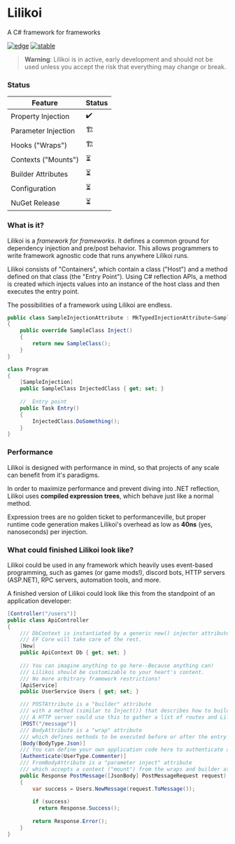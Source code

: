 # Lilikoi
A C# framework for frameworks

[![edge](https://github.com/Mooshua/Lilikoi/actions/workflows/tests.yml/badge.svg?branch=edge)](https://github.com/Mooshua/Lilikoi/actions/workflows/tests.yml)
[![stable](https://github.com/Mooshua/Lilikoi/actions/workflows/tests.yml/badge.svg?branch=stable)](https://github.com/Mooshua/Lilikoi/actions/workflows/tests.yml)

> **Warning**: Lilikoi is in active, early development and should not be used unless you accept the risk that everything may change or break.

### Status

| Feature | Status |
| ------- | ------ |
| Property Injection | ✔️ |
| Parameter Injection | 🏗️ |
| Hooks ("Wraps") | 🏗️ |
| Contexts ("Mounts") | ⏳ |
| Builder Attributes | ⏳ |
| Configuration | ⏳ |
| NuGet Release | ⏳ |

### What is it?

Lilikoi is a *framework for frameworks*. 
It defines a common ground for dependency injection and pre/post behavior.
This allows programmers to write framework agnostic code that runs anywhere Lilikoi runs.

Lilikoi consists of "Containers", which contain a class ("Host") and a method defined on that class (the "Entry Point").
Using C# reflection APIs, a method is created which injects values into an instance of the host class and then executes the entry point.

The possibilities of a framework using Lilikoi are endless. 

```cs
public class SampleInjectionAttribute : MkTypedInjectionAttribute<SampleClass>
{
	public override SampleClass Inject()
	{
		return new SampleClass();
	}
}
```
```cs
class Program
{
    [SampleInjection]
    public SampleClass InjectedClass { get; set; }
  
    //  Entry point
    public Task Entry()
    {
        InjectedClass.DoSomething();
    }
}
```

### Performance

Lilikoi is designed with performance in mind, so that projects of any scale can benefit from it's paradigms.

In order to maximize performance and prevent diving into .NET reflection, Lilikoi uses **compiled expression trees**,
which behave just like a normal method.

Expression trees are no golden ticket to performanceville, 
but proper runtime code generation makes Lilikoi's overhead as low as **40ns** 
(yes, nanoseconds) per injection.

### What could finished Lilikoi look like?

Lilikoi could be used in any framework which heavily uses event-based programming,
such as games (or game mods!), discord bots, HTTP servers (ASP.NET), 
RPC servers, automation tools, and more. 

A finished version of Lilikoi could look like this from the standpoint of an application developer:

```cs
[Controller("/users")]
public class ApiController
{
    /// DbContext is instantiated by a generic new() injector attribute
    /// EF Core will take care of the rest.
    [New]
    public ApiContext Db { get; set; }
    
    /// You can imagine anything to go here--Because anything can!
    /// Lilikoi should be customizable to your heart's content.
    /// No more arbitrary framework restrictions!
    [ApiService]
    public UserService Users { get; set; }

    /// POSTAttribute is a "builder" attribute
    /// with a method (similar to Inject()) that describes how to build the container to Lilikoi.
    /// A HTTP server could use this to gather a list of routes and Lilikoi containers associated with them!
    [POST("/message")]
    /// BodyAttribute is a "wrap" attribute
    /// which defines methods to be executed before or after the entry point (in this case, parsing the body)
    [Body(BodyType.Json)]
    /// You can define your own application code here to authenticate and authorize the users.
    [Authenticate(UserType.Commenter)]
    /// FromBodyAttribute is a "parameter inject" attribute
    /// which accepts a context ("mount") from the wraps and builder attributes to provide additional parameters and abstractions.
    public Response PostMessage([JsonBody] PostMessageRequest request)
    {
        var success = Users.NewMessage(request.ToMessage());
        
        if (success)
          return Response.Success();
          
        return Response.Error();
    }
}
```
